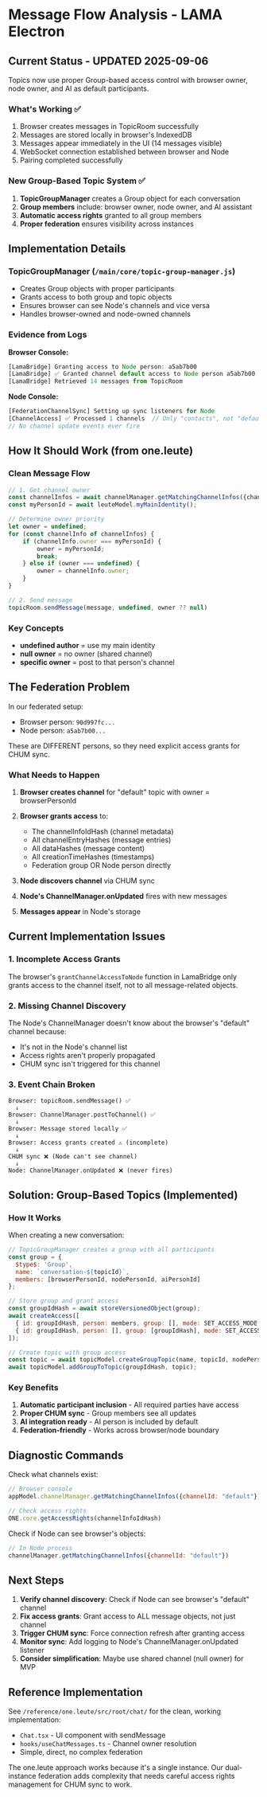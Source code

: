 # Message Flow Analysis - LAMA Electron

## Current Status - UPDATED 2025-09-06

Topics now use proper Group-based access control with browser owner, node owner, and AI as default participants.

### What's Working ✅
1. Browser creates messages in TopicRoom successfully
2. Messages are stored locally in browser's IndexedDB
3. Messages appear immediately in the UI (14 messages visible)
4. WebSocket connection established between browser and Node
5. Pairing completed successfully

### New Group-Based Topic System ✅
1. **TopicGroupManager** creates a Group object for each conversation
2. **Group members** include: browser owner, node owner, and AI assistant
3. **Automatic access rights** granted to all group members
4. **Proper federation** ensures visibility across instances

## Implementation Details

### TopicGroupManager (`/main/core/topic-group-manager.js`)
- Creates Group objects with proper participants
- Grants access to both group and topic objects
- Ensures browser can see Node's channels and vice versa
- Handles browser-owned and node-owned channels

### Evidence from Logs

**Browser Console:**
```javascript
[LamaBridge] Granting access to Node person: a5ab7b00
[LamaBridge] ✅ Granted channel default access to Node person a5ab7b00
[LamaBridge] Retrieved 14 messages from TopicRoom
```

**Node Console:**
```javascript
[FederationChannelSync] Setting up sync listeners for Node
[ChannelAccess] ✅ Processed 1 channels  // Only "contacts", not "default"
// No channel update events ever fire
```

## How It Should Work (from one.leute)

### Clean Message Flow
```javascript
// 1. Get channel owner
const channelInfos = await channelManager.getMatchingChannelInfos({channelId});
const myPersonId = await leuteModel.myMainIdentity();

// Determine owner priority
let owner = undefined;
for (const channelInfo of channelInfos) {
    if (channelInfo.owner === myPersonId) {
        owner = myPersonId;
        break;
    } else if (owner === undefined) {
        owner = channelInfo.owner;
    }
}

// 2. Send message
topicRoom.sendMessage(message, undefined, owner ?? null)
```

### Key Concepts
- **undefined author** = use my main identity
- **null owner** = no owner (shared channel)
- **specific owner** = post to that person's channel

## The Federation Problem

In our federated setup:
- Browser person: `90d997fc...`
- Node person: `a5ab7b00...`

These are DIFFERENT persons, so they need explicit access grants for CHUM sync.

### What Needs to Happen

1. **Browser creates channel** for "default" topic with owner = browserPersonId
2. **Browser grants access** to:
   - The channelInfoIdHash (channel metadata)
   - All channelEntryHashes (message entries)
   - All dataHashes (message content)
   - All creationTimeHashes (timestamps)
   - Federation group OR Node person directly

3. **Node discovers channel** via CHUM sync
4. **Node's ChannelManager.onUpdated** fires with new messages
5. **Messages appear** in Node's storage

## Current Implementation Issues

### 1. Incomplete Access Grants
The browser's `grantChannelAccessToNode` function in LamaBridge only grants access to the channel itself, not to all message-related objects.

### 2. Missing Channel Discovery
The Node's ChannelManager doesn't know about the browser's "default" channel because:
- It's not in the Node's channel list
- Access rights aren't properly propagated
- CHUM sync isn't triggered for this channel

### 3. Event Chain Broken
```
Browser: topicRoom.sendMessage() ✅
  ↓
Browser: ChannelManager.postToChannel() ✅
  ↓
Browser: Message stored locally ✅
  ↓
Browser: Access grants created ⚠️ (incomplete)
  ↓
CHUM sync ❌ (Node can't see channel)
  ↓
Node: ChannelManager.onUpdated ❌ (never fires)
```

## Solution: Group-Based Topics (Implemented)

### How It Works
When creating a new conversation:

```javascript
// TopicGroupManager creates a group with all participants
const group = {
  $type$: 'Group',
  name: `conversation-${topicId}`,
  members: [browserPersonId, nodePersonId, aiPersonId]
};

// Store group and grant access
const groupIdHash = await storeVersionedObject(group);
await createAccess([
  { id: groupIdHash, person: members, group: [], mode: SET_ACCESS_MODE.ADD },
  { id: groupIdHash, person: [], group: [groupIdHash], mode: SET_ACCESS_MODE.ADD }
]);

// Create topic with group access
const topic = await topicModel.createGroupTopic(name, topicId, nodePersonId);
await topicModel.addGroupToTopic(groupIdHash, topic);
```

### Key Benefits
1. **Automatic participant inclusion** - All required parties have access
2. **Proper CHUM sync** - Group members see all updates
3. **AI integration ready** - AI person is included by default
4. **Federation-friendly** - Works across browser/node boundary

## Diagnostic Commands

Check what channels exist:
```javascript
// Browser console
appModel.channelManager.getMatchingChannelInfos({channelId: "default"})

// Check access rights
ONE.core.getAccessRights(channelInfoIdHash)
```

Check if Node can see browser's objects:
```javascript
// In Node process
channelManager.getMatchingChannelInfos({channelId: "default"})
```

## Next Steps

1. **Verify channel discovery**: Check if Node can see browser's "default" channel
2. **Fix access grants**: Grant access to ALL message objects, not just channel
3. **Trigger CHUM sync**: Force connection refresh after granting access
4. **Monitor sync**: Add logging to Node's ChannelManager.onUpdated listener
5. **Consider simplification**: Maybe use shared channel (null owner) for MVP

## Reference Implementation

See `/reference/one.leute/src/root/chat/` for the clean, working implementation:
- `Chat.tsx` - UI component with sendMessage
- `hooks/useChatMessages.ts` - Channel owner resolution
- Simple, direct, no complex federation

The one.leute approach works because it's a single instance. Our dual-instance federation adds complexity that needs careful access rights management for CHUM sync to work.